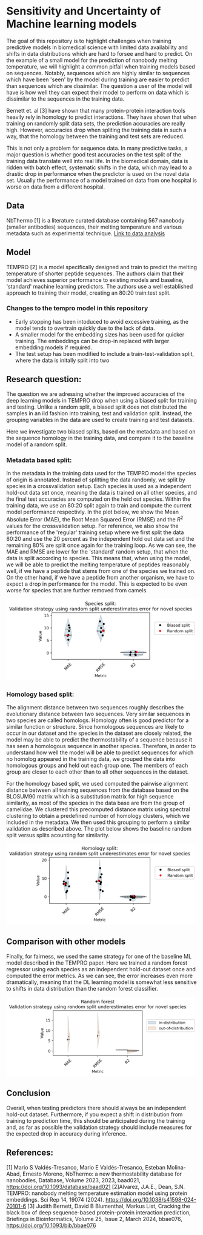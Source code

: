 # Sensitivity and Uncertainty of Machine learning models

The goal of this repository is to highlight challenges when training predictive models in biomedical science with limited data availability and shifts in data distributions which are hard to forsee and hard to predict. On the example of a small model for the prediction of nanobody melting temperature, we will highlight a common pitfall when training models based on sequences. Notably, sequences which are highly similar to sequences which have been 'seen' by the model during training are easier to predict than sequences which are dissimilar. The question a user of the model will have is how well they can expect their model to perform on data which is dissimilar to the sequences in the training data.

Bernett et. al [3] have shown that many protein-protein interaction tools heavily rely in homology to predict interactions. They have shown that when training on randomly split data sets, the prediction accuracies are really high. However, accuracies drop when spliting the training data in such a way, that the homology between the training and test sets are reduced. 

This is not only a problem for sequence data. In many predictive tasks, a major question is whether good test accuracies on the test split of the training data translate well into real life. In the biomedical domain, data is ridden with batch effect, systematic shifts in the data, which may lead to a drastic drop in performance when the predictor is used on the novel data set. Usually the performance of a model trained on data from one hospital is worse on data from a different hospital. 


## Data
NbThermo [1] is a literature curated database containing 567 nanobody (smaller antibodies) sequences, their melting temperature and various metadata such as experimental technique. [Link to data analysis](database.md)

## Model
TEMPRO [2] is a model specifically designed and train to predict the melting temperature of shorter peptide sequences. The authors claim that their model achieves superior performance to existing models and baseline, 'standard' machine learning predictors. The authors use a well established approach to training their model, creating an 80:20 train:test split. 

### Changes to the tempro model in this repository
- Early stopping has been intoduced to avoid excessive training, as the model tends to overtrain quickly due to the lack of data.
- A smaller model for the embedding sizes has been used for quicker training. The embeddings can be drop-in replaced with larger embedding models if required.
- The test setup has been modified to include a train-test-validation split, where the data is initally split into two 

## Research question:
The question we are adressing whether the improved accuracies of the deep learning models in TEMPRO drop when using a biased split for training and testing. Unlike a random split, a biased split does not distributed the samples in an iid fashion into training, test and validation split. Instead, the grouping variables in the data are used to create training and test datasets. 

Here we investigate two biased splits, based on the metadata and based on the sequence homology in the training data, and compare it to the baseline model of a random split.

### Metadata based split:
In the metadata in the training data used for the TEMPRO model the species of origin is annotated. Instead of splitting the data randomly, we split by species in a crossvalidation setup. Each species is used as a independent hold-out data set once, meaning the data is trained on all other species, and the final test accuracies are computed on the held out species. Within the training data, we use an 80:20 split again to train and compute the current model performance respectivly. In the plot below, we show the Mean Absolute Error (MAE), the Root Mean Squared Error (RMSE) and the $R^2$ values for the crossvalidation setup. For reference, we also show the performance of the 'regular' training setup where we first split the data 80:20 and use the 20 percent as the independent hold out data set and the remaining 80% are split once again for the training loop. As we can see, the MAE and RMSE  are lower for the 'standard' random setup, that when the data is split according to species. This means that, when using the model, we will be able to predict the melting temperature of peptides reasonably well, if we have a peptide that stems from one of the species we trained on. On the other hand, if we have a peptide from another organism, we have to expect a drop in performance for the model. This is expected to be even worse for species that are further removed from camels.

![image](./figures/species_split.png)


### Homology based split:
The alignment distance between two sequences roughly describes the evolutionary distance between two sequences. Very similar sequences in two species are called homologs. Homology often is good predictor for a similar function or structure. Since homologous sequences are likely to occur in our dataset and the species in the dataset are closely related, the model may be able to predict the thermostability of a sequence because it has seen a homologous sequence in another species. Therefore, in order to understand how well the model will be able to predict sequences for which no homolog appeared in the training data, we grouped the data into homologous groups and held out each group one. The members of each group are closer to each other than to all other sequences in the dataset.

For the homology based split, we used computed the pairwise alignment distance between all training sequences from the database based on the BLOSUM90 matrix which is a substitution matrix for high sequence similarity, as most of the species in the data base are from the group of camelidae. We clustered this precomputed distance matrix using spectral clustering to obtain a predefined number of homology clusters, which we included in the metadata. We then used this grouping to perform a similar validation as described above. The plot below shows the baseline random split versus splits acounting for similarity.

![image](./figures/homology_split.png)


## Comparison with other models
Finally, for fairness, we used the same strategy for one of the baseline ML model described in the TEMPRO paper. Here we trained a random forest regressor using each species as an independent hold-out dataset once and computed the error metrics. As we can see, the error increases even more dramatically, meaning that the DL learning model is somewhat less sensitive to shifts in data distribution than the random forest classifier.

![image](./figures/random_forest.png)

## Conclusion
Overall, when testing predictors there should always be an independent hold-out dataset. Furthermore, if you expect a shift in distribution from training to prediction time, this should be anticipated during the training and, as far as possible the validation strategy should include measures for the expected drop in accuracy during inference.

## References:

[1] Mario S Valdés-Tresanco, Mario E Valdés-Tresanco, Esteban Molina-Abad, Ernesto Moreno, NbThermo: a new thermostability database for nanobodies, Database, Volume 2023, 2023, baad021, https://doi.org/10.1093/database/baad021
[2]Alvarez, J.A.E., Dean, S.N. TEMPRO: nanobody melting temperature estimation model using protein embeddings. Sci Rep 14, 19074 (2024). https://doi.org/10.1038/s41598-024-70101-6
[3] Judith Bernett, David B Blumenthal, Markus List, Cracking the black box of deep sequence-based protein–protein interaction prediction, Briefings in Bioinformatics, Volume 25, Issue 2, March 2024, bbae076, https://doi.org/10.1093/bib/bbae076
